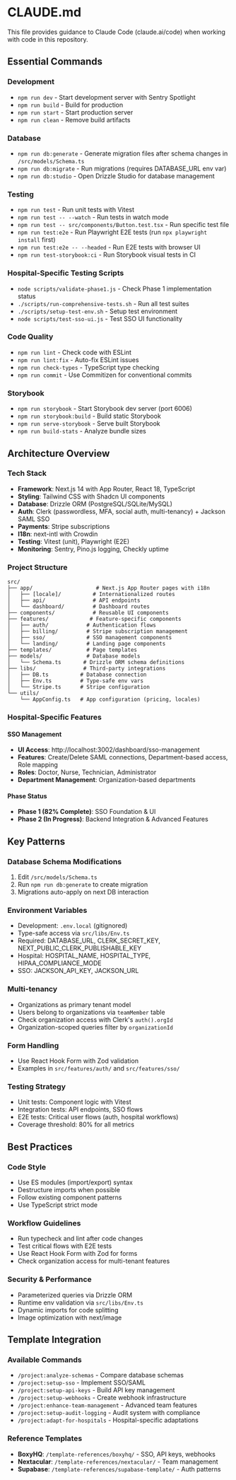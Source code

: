 # CLAUDE.md

This file provides guidance to Claude Code (claude.ai/code) when working with code in this repository.

## Essential Commands

### Development
- `npm run dev` - Start development server with Sentry Spotlight
- `npm run build` - Build for production
- `npm run start` - Start production server
- `npm run clean` - Remove build artifacts

### Database
- `npm run db:generate` - Generate migration files after schema changes in `/src/models/Schema.ts`
- `npm run db:migrate` - Run migrations (requires DATABASE_URL env var)
- `npm run db:studio` - Open Drizzle Studio for database management

### Testing
- `npm run test` - Run unit tests with Vitest
- `npm run test -- --watch` - Run tests in watch mode
- `npm run test -- src/components/Button.test.tsx` - Run specific test file
- `npm run test:e2e` - Run Playwright E2E tests (run `npx playwright install` first)
- `npm run test:e2e -- --headed` - Run E2E tests with browser UI
- `npm run test-storybook:ci` - Run Storybook visual tests in CI

### Hospital-Specific Testing Scripts
- `node scripts/validate-phase1.js` - Check Phase 1 implementation status
- `./scripts/run-comprehensive-tests.sh` - Run all test suites
- `./scripts/setup-test-env.sh` - Setup test environment
- `node scripts/test-sso-ui.js` - Test SSO UI functionality

### Code Quality
- `npm run lint` - Check code with ESLint
- `npm run lint:fix` - Auto-fix ESLint issues
- `npm run check-types` - TypeScript type checking
- `npm run commit` - Use Commitizen for conventional commits

### Storybook
- `npm run storybook` - Start Storybook dev server (port 6006)
- `npm run storybook:build` - Build static Storybook
- `npm run serve-storybook` - Serve built Storybook
- `npm run build-stats` - Analyze bundle sizes

## Architecture Overview

### Tech Stack
- **Framework**: Next.js 14 with App Router, React 18, TypeScript
- **Styling**: Tailwind CSS with Shadcn UI components
- **Database**: Drizzle ORM (PostgreSQL/SQLite/MySQL)
- **Auth**: Clerk (passwordless, MFA, social auth, multi-tenancy) + Jackson SAML SSO
- **Payments**: Stripe subscriptions
- **I18n**: next-intl with Crowdin
- **Testing**: Vitest (unit), Playwright (E2E)
- **Monitoring**: Sentry, Pino.js logging, Checkly uptime

### Project Structure
```
src/
├── app/                    # Next.js App Router pages with i18n
│   ├── [locale]/          # Internationalized routes
│   ├── api/               # API endpoints
│   └── dashboard/         # Dashboard routes
├── components/            # Reusable UI components
├── features/             # Feature-specific components
│   ├── auth/            # Authentication flows
│   ├── billing/         # Stripe subscription management
│   ├── sso/             # SSO management components
│   └── landing/         # Landing page components
├── templates/           # Page templates
├── models/              # Database models
│   └── Schema.ts       # Drizzle ORM schema definitions
├── libs/               # Third-party integrations
│   ├── DB.ts          # Database connection
│   ├── Env.ts         # Type-safe env vars
│   └── Stripe.ts      # Stripe configuration
└── utils/
    └── AppConfig.ts   # App configuration (pricing, locales)
```

### Hospital-Specific Features

#### SSO Management
- **UI Access**: http://localhost:3002/dashboard/sso-management
- **Features**: Create/Delete SAML connections, Department-based access, Role mapping
- **Roles**: Doctor, Nurse, Technician, Administrator
- **Department Management**: Organization-based departments

#### Phase Status
- **Phase 1 (82% Complete)**: SSO Foundation & UI
- **Phase 2 (In Progress)**: Backend Integration & Advanced Features

## Key Patterns

### Database Schema Modifications
1. Edit `/src/models/Schema.ts`
2. Run `npm run db:generate` to create migration
3. Migrations auto-apply on next DB interaction

### Environment Variables
- Development: `.env.local` (gitignored)
- Type-safe access via `src/libs/Env.ts`
- Required: DATABASE_URL, CLERK_SECRET_KEY, NEXT_PUBLIC_CLERK_PUBLISHABLE_KEY
- Hospital: HOSPITAL_NAME, HOSPITAL_TYPE, HIPAA_COMPLIANCE_MODE
- SSO: JACKSON_API_KEY, JACKSON_URL

### Multi-tenancy
- Organizations as primary tenant model
- Users belong to organizations via `teamMember` table
- Check organization access with Clerk's `auth().orgId`
- Organization-scoped queries filter by `organizationId`

### Form Handling
- Use React Hook Form with Zod validation
- Examples in `src/features/auth/` and `src/features/sso/`

### Testing Strategy
- Unit tests: Component logic with Vitest
- Integration tests: API endpoints, SSO flows
- E2E tests: Critical user flows (auth, hospital workflows)
- Coverage threshold: 80% for all metrics

## Best Practices

### Code Style
- Use ES modules (import/export) syntax
- Destructure imports when possible
- Follow existing component patterns
- Use TypeScript strict mode

### Workflow Guidelines
- Run typecheck and lint after code changes
- Test critical flows with E2E tests
- Use React Hook Form with Zod for forms
- Check organization access for multi-tenant features

### Security & Performance
- Parameterized queries via Drizzle ORM
- Runtime env validation via `src/libs/Env.ts`
- Dynamic imports for code splitting
- Image optimization with next/image

## Template Integration

### Available Commands
- `/project:analyze-schemas` - Compare database schemas
- `/project:setup-sso` - Implement SSO/SAML
- `/project:setup-api-keys` - Build API key management
- `/project:setup-webhooks` - Create webhook infrastructure
- `/project:enhance-team-management` - Advanced team features
- `/project:setup-audit-logging` - Audit system with compliance
- `/project:adapt-for-hospitals` - Hospital-specific adaptations

### Reference Templates
- **BoxyHQ**: `/template-references/boxyhq/` - SSO, API keys, webhooks
- **Nextacular**: `/template-references/nextacular/` - Team management
- **Supabase**: `/template-references/supabase-template/` - Auth patterns
